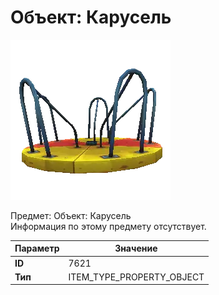 # Объект: Карусель

![Item Image](../img/7621.webp?raw=true)

Предмет: Объект: Карусель<br>Информация по этому предмету отсутствует.


| Параметр | Значение |
|----------|----------|
| **ID** | 7621 |
| **Тип** | ITEM_TYPE_PROPERTY_OBJECT |

